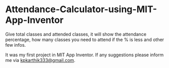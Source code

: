 # Attendance-Calculator-using-MIT-App-Inventor
Give total classes and attended classes, it will show the attendance percentage, how many classes you need to attend if the % is less and other few infos.

It was my first project in MIT App Inventor. If any suggestions please inform me via kpkarthik333@gmail.com.
